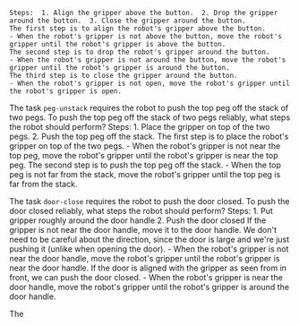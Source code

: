 
    Steps:  1. Align the gripper above the button.  2. Drop the gripper around the button.  3. Close the gripper around the button.
    The first step is to align the robot's gripper above the button.
    - When the robot's gripper is not above the button, move the robot's gripper until the robot's gripper is above the button.
    The second step is to drop the robot's gripper around the button.
    - When the robot's gripper is not around the button, move the robot's gripper until the robot's gripper is around the button.
    The third step is to close the gripper around the button.
    - When the robot's gripper is not open, move the robot's gripper until the robot's gripper is open.

The task `peg-unstack` requires the robot to push the top peg off the stack of two pegs.
To push the top peg off the stack of two pegs reliably, what steps the robot should perform?
    Steps:  1. Place the gripper on top of the two pegs.  2. Push the top peg off the stack.
    The first step is to place the robot's gripper on top of the two pegs.
    - When the robot's gripper is not near the top peg, move the robot's gripper until the robot's gripper is near the top peg.
    The second step is to push the top peg off the stack.
    - When the top peg is not far from the stack, move the robot's gripper until the top peg is far from the stack.

The task `door-close` requires the robot to push the door closed.
To push the door closed reliably, what steps the robot should perform?
    Steps:  1. Put gripper roughly around the door handle  2. Push the door closed
    If the gripper is not near the door handle, move it to the door handle. We don't need to be careful about the direction, since the door is large and we're just pushing it (unlike when opening the door).
    - When the robot's gripper is not near the door handle, move the robot's gripper until the robot's gripper is near the door handle.
    If the door is aligned with the gripper as seen from in front, we can push the door closed.
    - When the robot's gripper is near the door handle, move the robot's gripper until the robot's gripper is around the door handle.

The